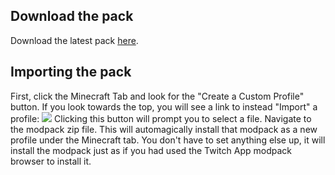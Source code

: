 ## Download the pack
Download the latest pack [here](https://raw.githubusercontent.com/Cy4Shot/Cy4Shot.github.io/main/modpack/Cy4Pack-1.0.zip).

## Importing the pack
First, click the Minecraft Tab and look for the "Create a Custom Profile" button. If you look towards the top, you will see a link to instead "Import" a profile:
<img src="https://s3.amazonaws.com/cdn.freshdesk.com/data/helpdesk/attachments/production/9120369737/original/jRWievxHNCEvr-SmnF0BZgULhs9wTiSntQ.png?1610979012">
Clicking this button will prompt you to select a file. Navigate to the modpack zip file. This will automagically install that modpack as a new profile under the Minecraft tab. You don't have to set anything else up, it will install the modpack just as if you had used the Twitch App modpack browser to install it.
